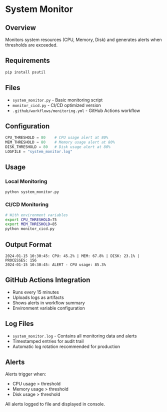# System Monitor

## Overview
Monitors system resources (CPU, Memory, Disk) and generates alerts when thresholds are exceeded.

## Requirements
```bash
pip install psutil
```

## Files
- `system_monitor.py` - Basic monitoring script
- `monitor_cicd.py` - CI/CD optimized version
- `.github/workflows/monitoring.yml` - GitHub Actions workflow

## Configuration
```python
CPU_THRESHOLD = 80    # CPU usage alert at 80%
MEM_THRESHOLD = 80    # Memory usage alert at 80%
DISK_THRESHOLD = 80   # Disk usage alert at 80%
LOGFILE = "system_monitor.log"
```

## Usage

### Local Monitoring
```bash
python system_monitor.py
```

### CI/CD Monitoring
```bash
# With environment variables
export CPU_THRESHOLD=75
export MEM_THRESHOLD=85
python monitor_cicd.py
```

## Output Format
```
2024-01-15 10:30:45: CPU: 45.2% | MEM: 67.8% | DISK: 23.1% | PROCESSES: 156
2024-01-15 10:30:45: ALERT - CPU usage: 85.3%
```

## GitHub Actions Integration
- Runs every 15 minutes
- Uploads logs as artifacts
- Shows alerts in workflow summary
- Environment variable configuration

## Log Files
- `system_monitor.log` - Contains all monitoring data and alerts
- Timestamped entries for audit trail
- Automatic log rotation recommended for production

## Alerts
Alerts trigger when:
- CPU usage > threshold
- Memory usage > threshold  
- Disk usage > threshold

All alerts logged to file and displayed in console.